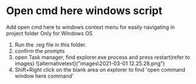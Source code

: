# Open cmd here windows script
 Add open cmd here to windows context menu for easily navigating in project folder
 Only for Windows OS
1. Run the .reg file in this folder.
2. confirm the prompts
3. open Task manager, find explorer.exe process and press restart(refer to images)
![alternativetext]("images\2021-03-01 12.25.28.png")
4. Shift+Right click on the blank area on explorer to find 'open command window here command'